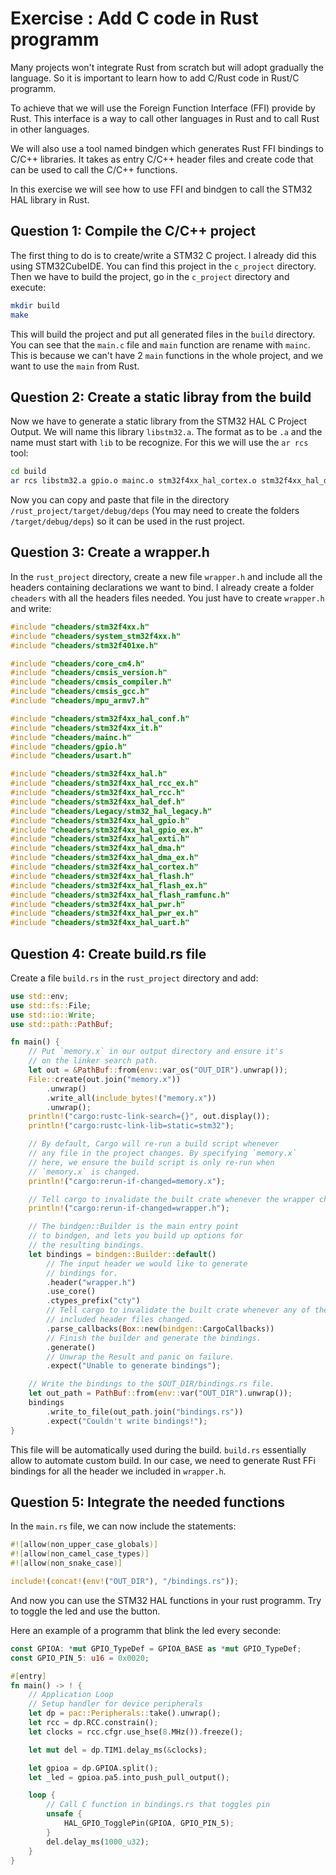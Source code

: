 # Exercise : Add C code in Rust programm

Many projects won't integrate Rust from scratch but will adopt gradually the language.
So it is important to learn how to add C/Rust code in Rust/C programm.

To achieve that we will use the Foreign Function Interface (FFI) provide by Rust.
This interface is a way to call other languages in Rust and to call Rust in other languages.

We will also use a tool named bindgen which generates Rust FFI bindings to C/C++ libraries.
It takes as entry C/C++ header files and create code that can be used to call the C/C++ functions.

In this exercise we will see how to use FFI and bindgen to call the STM32 HAL library in Rust.

## Question 1: Compile the C/C++ project

The first thing to do is to create/write a STM32 C project.
I already did this using STM32CubeIDE.
You can find this project in the `c_project` directory.
Then we have to build the project, go in the `c_project` directory and execute:

```sh
mkdir build
make
```

This will build the project and put all generated files in the `build` directory.
You can see that the `main.c` file and `main` function are rename with `mainc`.
This is because we can't have 2 `main` functions in the whole project, and we want to use the `main` from Rust.

## Question 2: Create a static libray from the build

Now we have to generate a static library from the STM32 HAL C Project Output.
We will name this library `libstm32.a`.
The format as to be `.a` and the name must start with `lib` to be recognize.
For this we will use the `ar rcs` tool:

```sh
cd build
ar rcs libstm32.a gpio.o mainc.o stm32f4xx_hal_cortex.o stm32f4xx_hal_dma.o stm32f4xx_hal_dma_ex.o stm32f4xx_hal_exti.o stm32f4xx_hal_flash_ex.o stm32f4xx_hal_flash.o stm32f4xx_hal_gpio.o stm32f4xx_hal_msp.o stm32f4xx_hal_pwr.o stm32f4xx_hal_pwr_ex.o stm32f4xx_hal_rcc.o stm32f4xx_hal_rcc_ex.o stm32f4xx_hal_tim.o stm32f4xx_hal_tim_ex.o stm32f4xx_hal_uart.o stm32f4xx_it.o system_stm32f4xx.o usart.o stm32f4xx_hal.o
```

Now you can copy and paste that file in the directory `/rust_project/target/debug/deps` (You may need to create the folders `/target/debug/deps`) so it can be used in the rust project.


## Question 3: Create a wrapper.h

In the `rust_project` directory, create a new file `wrapper.h` and include all the headers containing declarations we want to bind.
I already create a folder `cheaders` with all the headers files needed.
You just have to create `wrapper.h` and write:

```c
#include "cheaders/stm32f4xx.h"
#include "cheaders/system_stm32f4xx.h"
#include "cheaders/stm32f401xe.h"

#include "cheaders/core_cm4.h"
#include "cheaders/cmsis_version.h"
#include "cheaders/cmsis_compiler.h"
#include "cheaders/cmsis_gcc.h"
#include "cheaders/mpu_armv7.h"

#include "cheaders/stm32f4xx_hal_conf.h"
#include "cheaders/stm32f4xx_it.h"
#include "cheaders/mainc.h"
#include "cheaders/gpio.h"
#include "cheaders/usart.h"

#include "cheaders/stm32f4xx_hal.h"
#include "cheaders/stm32f4xx_hal_rcc_ex.h"
#include "cheaders/stm32f4xx_hal_rcc.h"
#include "cheaders/stm32f4xx_hal_def.h"
#include "cheaders/Legacy/stm32_hal_legacy.h"
#include "cheaders/stm32f4xx_hal_gpio.h"
#include "cheaders/stm32f4xx_hal_gpio_ex.h"
#include "cheaders/stm32f4xx_hal_exti.h"
#include "cheaders/stm32f4xx_hal_dma.h"
#include "cheaders/stm32f4xx_hal_dma_ex.h"
#include "cheaders/stm32f4xx_hal_cortex.h"
#include "cheaders/stm32f4xx_hal_flash.h"
#include "cheaders/stm32f4xx_hal_flash_ex.h"
#include "cheaders/stm32f4xx_hal_flash_ramfunc.h"
#include "cheaders/stm32f4xx_hal_pwr.h"
#include "cheaders/stm32f4xx_hal_pwr_ex.h"
#include "cheaders/stm32f4xx_hal_uart.h"
```

## Question 4: Create build.rs file

Create a file `build.rs` in the `rust_project` directory and add:

```rust
use std::env;
use std::fs::File;
use std::io::Write;
use std::path::PathBuf;

fn main() {
    // Put `memory.x` in our output directory and ensure it's
    // on the linker search path.
    let out = &PathBuf::from(env::var_os("OUT_DIR").unwrap());
    File::create(out.join("memory.x"))
        .unwrap()
        .write_all(include_bytes!("memory.x"))
        .unwrap();
    println!("cargo:rustc-link-search={}", out.display());
    println!("cargo:rustc-link-lib=static=stm32");

    // By default, Cargo will re-run a build script whenever
    // any file in the project changes. By specifying `memory.x`
    // here, we ensure the build script is only re-run when
    // `memory.x` is changed.
    println!("cargo:rerun-if-changed=memory.x");

    // Tell cargo to invalidate the built crate whenever the wrapper changes
    println!("cargo:rerun-if-changed=wrapper.h");

    // The bindgen::Builder is the main entry point
    // to bindgen, and lets you build up options for
    // the resulting bindings.
    let bindings = bindgen::Builder::default()
        // The input header we would like to generate
        // bindings for.
        .header("wrapper.h")
        .use_core()
        .ctypes_prefix("cty")
        // Tell cargo to invalidate the built crate whenever any of the
        // included header files changed.
        .parse_callbacks(Box::new(bindgen::CargoCallbacks))
        // Finish the builder and generate the bindings.
        .generate()
        // Unwrap the Result and panic on failure.
        .expect("Unable to generate bindings");

    // Write the bindings to the $OUT_DIR/bindings.rs file.
    let out_path = PathBuf::from(env::var("OUT_DIR").unwrap());
    bindings
        .write_to_file(out_path.join("bindings.rs"))
        .expect("Couldn't write bindings!");
}
```

This file will be automatically used during the build.
`build.rs` essentially allow to automate custom build.
In our case, we need to generate Rust FFi bindings for all the header we included in `wrapper.h`.

## Question 5: Integrate the needed functions

In the `main.rs` file, we can now include the statements:

```rust
#![allow(non_upper_case_globals)]
#![allow(non_camel_case_types)]
#![allow(non_snake_case)]

include!(concat!(env!("OUT_DIR"), "/bindings.rs")); 
```

And now you can use the STM32 HAL functions in your rust programm.
Try to toggle the led and use the button.

Here an example of a programm that blink the led every seconde:

```rust
const GPIOA: *mut GPIO_TypeDef = GPIOA_BASE as *mut GPIO_TypeDef;
const GPIO_PIN_5: u16 = 0x0020;

#[entry]
fn main() -> ! {
    // Application Loop
    // Setup handler for device peripherals
    let dp = pac::Peripherals::take().unwrap();
    let rcc = dp.RCC.constrain();
    let clocks = rcc.cfgr.use_hse(8.MHz()).freeze();

    let mut del = dp.TIM1.delay_ms(&clocks);

    let gpioa = dp.GPIOA.split();
    let _led = gpioa.pa5.into_push_pull_output();

    loop {
        // Call C function in bindings.rs that toggles pin
        unsafe {
            HAL_GPIO_TogglePin(GPIOA, GPIO_PIN_5);
        }
        del.delay_ms(1000_u32);
    }
}
```
